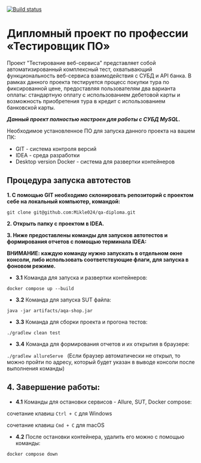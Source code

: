 [![Build status](https://ci.appveyor.com/api/projects/status/ys0xwogudyhrnado?svg=true)](https://ci.appveyor.com/project/Mikle024/qa-diploma)

# **Дипломный проект по профессии «Тестировщик ПО»**

Проект "Тестирование веб-сервиса" представляет собой автоматизированный комплексный тест,
охватывающий функциональность веб-сервиса взаимодействия с СУБД и API банка.
В рамках данного проекта тестируется процесс покупки тура по фиксированной цене, предоставляя
пользователям два варианта оплаты: стандартную оплату с использованием дебетовой карты и
возможность приобретения тура в кредит с использованием банковской карты.

_**Данный проект полностью настроен для работы с СУБД MySQL.**_

Необходимое установленное ПО для запуска данного проекта на вашем ПК:

- GIT - система контроля версий
- IDEA - среда разработки
- Desktop version Docker - система для развертки контейнеров

## **Процедура запуска автотестов**

**1. С помощью GIT необходимо склонировать репозиторий с проектом себе на локальный компьютер, командой:**

`git clone git@github.com:Mikle024/qa-diploma.git`

**2. Открыть папку с проектом в IDEA.**

**3. Ниже предоставлены команды для запусков автотестов и формирования отчетов с помощью терминала IDEA:**

**ВНИМАНИЕ: каждую команду нужно запускать в отдельном окне консоли, либо использовать соответствующие флаги, для
запуска в фоновом режиме.**

 - **3.1** Команда для запуска и развертки контейнеров:

`docker compose up --build`

 - **3.2** Команда для запуска SUT файла:

`java -jar artifacts/aqa-shop.jar`

 - **3.3** Команда для сборки проекта и прогона тестов:

`./gradlew clean test`

 - **3.4** Команда для формирования отчетов и их открытия в браузере:

`./gradlew allureServe `
(Если браузер автоматически не открыл, то можно пройти по адресу, который будет указан в выводе консоли после выполнения
команды)

## 4. Завершение работы:

 - **4.1** Команды для остановки сервисов - Allure, SUT, Docker compose:

сочетание клавиш `Ctrl + C` для Windows

сочетание клавиш `Cmd + C` для macOS

 - **4.2** После остановки контейнера, удалить его можно с помощью команды:

`docker compose down`